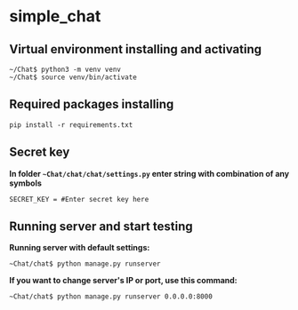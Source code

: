 # simple_chat

## Virtual environment installing and activating
```
~/Chat$ python3 -m venv venv
~/Chat$ source venv/bin/activate
```
## Required packages installing
```
pip install -r requirements.txt
```
## Secret key
**In folder `~Chat/chat/chat/settings.py` enter string with combination of any symbols**
```
SECRET_KEY = #Enter secret key here
```
## Running server and start testing
**Running server with default settings:**
```
~Chat/chat$ python manage.py runserver
```
**If you want to change server's IP or port, use this command:**
```
~Chat/chat$ python manage.py runserver 0.0.0.0:8000
```
